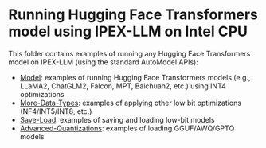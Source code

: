 # Running Hugging Face Transformers model using IPEX-LLM on Intel CPU

This folder contains examples of running any Hugging Face Transformers model on IPEX-LLM (using the standard AutoModel APIs):

- [Model](Model): examples of running Hugging Face Transformers models (e.g., LLaMA2, ChatGLM2, Falcon, MPT, Baichuan2, etc.) using INT4 optimizations
- [More-Data-Types](More-Data-Types): examples of applying other low bit optimizations (NF4/INT5/INT8, etc.)
- [Save-Load](Save-Load): examples of saving and loading low-bit models
- [Advanced-Quantizations](): examples of loading GGUF/AWQ/GPTQ models
